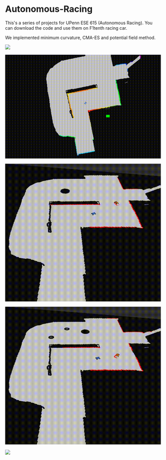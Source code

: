 # Autonomous-Racing
This's a series of projects for UPenn ESE 615 (Autonomous Racing). You can download the code and use them on F1tenth racing car.

We implemented minimum curvature, CMA-ES and potential field method.

![](pfm_hard_fail3.gif)

![](pfm_speed.gif)

![](pfm_easy_2.5.gif)

![](rrt_hard_3.5.gif)

![](rrt_noisy_3.5.gif)
